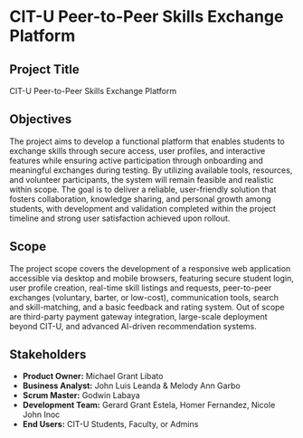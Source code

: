 # CIT-U Peer-to-Peer Skills Exchange Platform

## Project Title
CIT-U Peer-to-Peer Skills Exchange Platform

## Objectives
The project aims to develop a functional platform that enables students to exchange 
skills through secure access, user profiles, and interactive features while ensuring
active participation through onboarding and meaningful exchanges during testing. 
By utilizing available tools, resources, and volunteer participants, the system will 
remain feasible and realistic within scope. The goal is to deliver a reliable, 
user-friendly solution that fosters collaboration, knowledge sharing, and personal
growth among students, with development and validation completed within the 
project timeline and strong user satisfaction achieved upon rollout.

## Scope
The project scope covers the development of a responsive web application accessible 
via desktop and mobile browsers, featuring secure student login, user profile creation, 
real-time skill listings and requests, peer-to-peer exchanges (voluntary, barter, or low-cost),
communication tools, search and skill-matching, and a basic feedback and rating system.
Out of scope are third-party payment gateway integration, large-scale deployment beyond 
CIT-U, and advanced AI-driven recommendation systems.
 
## Stakeholders
- **Product Owner:** Michael Grant Libato  
- **Business Analyst:** John Luis Leanda & Melody Ann Garbo  
- **Scrum Master:** Godwin Labaya  
- **Development Team:** Gerard Grant Estela, Homer Fernandez, Nicole John Inoc  
- **End Users:** CIT-U Students, Faculty, or Admins  
